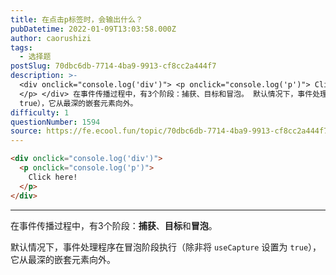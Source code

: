 ```yaml
---
title: 在点击p标签时，会输出什么？
pubDatetime: 2022-01-09T13:03:58.000Z
author: caorushizi
tags:
  - 选择题
postSlug: 70dbc6db-7714-4ba9-9913-cf8cc2a444f7
description: >-
  <div onclick="console.log('div')"> <p onclick="console.log('p')"> Click here!
  </p> </div> 在事件传播过程中，有3个阶段：捕获、目标和冒泡。 默认情况下，事件处理程序在冒泡阶段执行（除非将 useCapture 设置为
  true），它从最深的嵌套元素向外。 
difficulty: 1
questionNumber: 1594
source: https://fe.ecool.fun/topic/70dbc6db-7714-4ba9-9913-cf8cc2a444f7
---
```


```html
<div onclick="console.log('div')">
  <p onclick="console.log('p')">
    Click here!
  </p>
</div>
```

---

在事件传播过程中，有3个阶段：**捕获**、**目标**和**冒泡**。

默认情况下，事件处理程序在冒泡阶段执行（除非将 `useCapture` 设置为 `true`），它从最深的嵌套元素向外。
